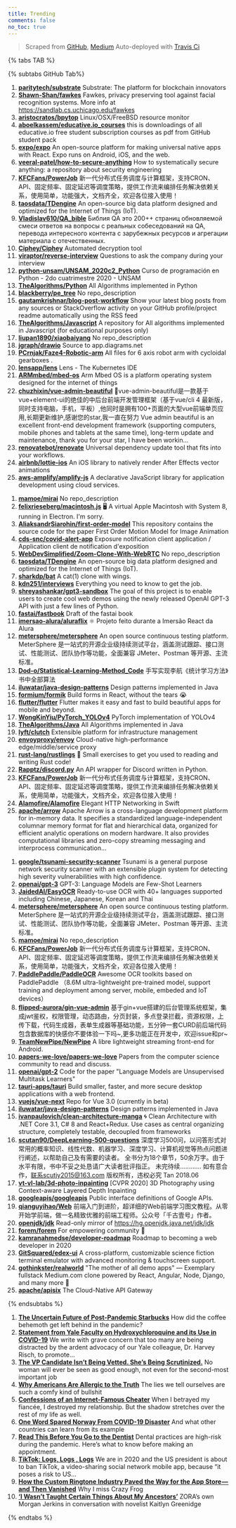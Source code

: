 ```yaml
---
title: Trending
comments: false
no_toc: true
---
```


> Scraped from [GitHub](https://github.com/trending), [Medium](https://medium.com/topic/popular)
Auto-deployed with [Travis Ci](https://travis-ci.org/)

{% tabs TAB %}
<!-- tab GitHub -->
{% subtabs GitHub Tab%}
<!-- tab Daily -->
1. [**paritytech/substrate**](https://github.com/paritytech/substrate)
Substrate: The platform for blockchain innovators
2. [**Shawn-Shan/fawkes**](https://github.com/Shawn-Shan/fawkes)
Fawkes, privacy preserving tool against facial recognition systems. More info at https://sandlab.cs.uchicago.edu/fawkes
3. [**aristocratos/bpytop**](https://github.com/aristocratos/bpytop)
Linux/OSX/FreeBSD resource monitor
4. [**aboelkassem/educative.io_courses**](https://github.com/aboelkassem/educative.io_courses)
this is downloadings of all educative.io free student subscription courses as pdf from GitHub student pack
5. [**expo/expo**](https://github.com/expo/expo)
An open-source platform for making universal native apps with React. Expo runs on Android, iOS, and the web.
6. [**veeral-patel/how-to-secure-anything**](https://github.com/veeral-patel/how-to-secure-anything)
How to systematically secure anything: a repository about security engineering
7. [**KFCFans/PowerJob**](https://github.com/KFCFans/PowerJob)
新一代分布式任务调度与计算框架，支持CRON、API、固定频率、固定延迟等调度策略，提供工作流来编排任务解决依赖关系，使用简单，功能强大，文档齐全，欢迎各位接入使用！
8. [**taosdata/TDengine**](https://github.com/taosdata/TDengine)
An open-source big data platform designed and optimized for the Internet of Things (IoT).
9. [**Vladislav610/QA_bible**](https://github.com/Vladislav610/QA_bible)
Библия QA это 200++ страниц обновляемой смеси ответов на вопросы с реальных собеседований на QA, перевода интересного контента с зарубежных ресурсов и агрегации материала с отечественных.
10. [**Ciphey/Ciphey**](https://github.com/Ciphey/Ciphey)
Automated decryption tool
11. [**viraptor/reverse-interview**](https://github.com/viraptor/reverse-interview)
Questions to ask the company during your interview
12. [**python-unsam/UNSAM_2020c2_Python**](https://github.com/python-unsam/UNSAM_2020c2_Python)
Curso de programación en Python - 2do cuatrimestre 2020 - UNSAM
13. [**TheAlgorithms/Python**](https://github.com/TheAlgorithms/Python)
All Algorithms implemented in Python
14. [**blackberry/pe_tree**](https://github.com/blackberry/pe_tree)
No repo_description
15. [**gautamkrishnar/blog-post-workflow**](https://github.com/gautamkrishnar/blog-post-workflow)
Show your latest blog posts from any sources or StackOverflow activity on your GitHub profile/project readme automatically using the RSS feed
16. [**TheAlgorithms/Javascript**](https://github.com/TheAlgorithms/Javascript)
A repository for All algorithms implemented in Javascript (for educational purposes only)
17. [**liupan1890/xiaobaiyang**](https://github.com/liupan1890/xiaobaiyang)
No repo_description
18. [**jgraph/drawio**](https://github.com/jgraph/drawio)
Source to app.diagrams.net
19. [**PCrnjak/Faze4-Robotic-arm**](https://github.com/PCrnjak/Faze4-Robotic-arm)
All files for 6 axis robot arm with cycloidal gearboxes .
20. [**lensapp/lens**](https://github.com/lensapp/lens)
Lens - The Kubernetes IDE
21. [**ARMmbed/mbed-os**](https://github.com/ARMmbed/mbed-os)
Arm Mbed OS is a platform operating system designed for the internet of things
22. [**chuzhixin/vue-admin-beautiful**](https://github.com/chuzhixin/vue-admin-beautiful)
🚀vue-admin-beautiful是一款基于vue+element-ui的绝佳的中后台前端开发管理框架（基于vue/cli 4 最新版，同时支持电脑，手机，平板）,他同时是拥有100+页面的大型vue前端单页应用,长期更新维护,感谢您的star,我一直在努力 Vue admin beautiful is an excellent front-end development framework (supporting computers, mobile phones and tablets at the same time), long-term update and maintenance, thank you for your star, I have been workin…
23. [**renovatebot/renovate**](https://github.com/renovatebot/renovate)
Universal dependency update tool that fits into your workflows.
24. [**airbnb/lottie-ios**](https://github.com/airbnb/lottie-ios)
An iOS library to natively render After Effects vector animations
25. [**aws-amplify/amplify-js**](https://github.com/aws-amplify/amplify-js)
A declarative JavaScript library for application development using cloud services.
<!-- endtab -->
<!-- tab Weekly -->
1. [**mamoe/mirai**](https://github.com/mamoe/mirai)
No repo_description
2. [**felixrieseberg/macintosh.js**](https://github.com/felixrieseberg/macintosh.js)
🖥 A virtual Apple Macintosh with System 8, running in Electron. I'm sorry.
3. [**AliaksandrSiarohin/first-order-model**](https://github.com/AliaksandrSiarohin/first-order-model)
This repository contains the source code for the paper First Order Motion Model for Image Animation
4. [**cds-snc/covid-alert-app**](https://github.com/cds-snc/covid-alert-app)
Exposure notification client application / Application client de notification d'exposition
5. [**WebDevSimplified/Zoom-Clone-With-WebRTC**](https://github.com/WebDevSimplified/Zoom-Clone-With-WebRTC)
No repo_description
6. [**taosdata/TDengine**](https://github.com/taosdata/TDengine)
An open-source big data platform designed and optimized for the Internet of Things (IoT).
7. [**sharkdp/bat**](https://github.com/sharkdp/bat)
A cat(1) clone with wings.
8. [**kdn251/interviews**](https://github.com/kdn251/interviews)
Everything you need to know to get the job.
9. [**shreyashankar/gpt3-sandbox**](https://github.com/shreyashankar/gpt3-sandbox)
The goal of this project is to enable users to create cool web demos using the newly released OpenAI GPT-3 API with just a few lines of Python.
10. [**fastai/fastbook**](https://github.com/fastai/fastbook)
Draft of the fastai book
11. [**imersao-alura/aluraflix**](https://github.com/imersao-alura/aluraflix)
⚛️ Projeto feito durante a Imersão React da Alura
12. [**metersphere/metersphere**](https://github.com/metersphere/metersphere)
An open source continuous testing platform. MeterSphere 是一站式的开源企业级持续测试平台，涵盖测试跟踪、接口测试、性能测试、团队协作等功能，全面兼容 JMeter、Postman 等开源、主流标准。
13. [**Dod-o/Statistical-Learning-Method_Code**](https://github.com/Dod-o/Statistical-Learning-Method_Code)
手写实现李航《统计学习方法》书中全部算法
14. [**iluwatar/java-design-patterns**](https://github.com/iluwatar/java-design-patterns)
Design patterns implemented in Java
15. [**formium/formik**](https://github.com/formium/formik)
Build forms in React, without the tears 😭
16. [**flutter/flutter**](https://github.com/flutter/flutter)
Flutter makes it easy and fast to build beautiful apps for mobile and beyond.
17. [**WongKinYiu/PyTorch_YOLOv4**](https://github.com/WongKinYiu/PyTorch_YOLOv4)
PyTorch implementation of YOLOv4
18. [**TheAlgorithms/Java**](https://github.com/TheAlgorithms/Java)
All Algorithms implemented in Java
19. [**lyft/clutch**](https://github.com/lyft/clutch)
Extensible platform for infrastructure management
20. [**envoyproxy/envoy**](https://github.com/envoyproxy/envoy)
Cloud-native high-performance edge/middle/service proxy
21. [**rust-lang/rustlings**](https://github.com/rust-lang/rustlings)
🦀 Small exercises to get you used to reading and writing Rust code!
22. [**Rapptz/discord.py**](https://github.com/Rapptz/discord.py)
An API wrapper for Discord written in Python.
23. [**KFCFans/PowerJob**](https://github.com/KFCFans/PowerJob)
新一代分布式任务调度与计算框架，支持CRON、API、固定频率、固定延迟等调度策略，提供工作流来编排任务解决依赖关系，使用简单，功能强大，文档齐全，欢迎各位接入使用！
24. [**Alamofire/Alamofire**](https://github.com/Alamofire/Alamofire)
Elegant HTTP Networking in Swift
25. [**apache/arrow**](https://github.com/apache/arrow)
Apache Arrow is a cross-language development platform for in-memory data. It specifies a standardized language-independent columnar memory format for flat and hierarchical data, organized for efficient analytic operations on modern hardware. It also provides computational libraries and zero-copy streaming messaging and interprocess communication…
<!-- endtab -->
<!-- tab Monthly -->
1. [**google/tsunami-security-scanner**](https://github.com/google/tsunami-security-scanner)
Tsunami is a general purpose network security scanner with an extensible plugin system for detecting high severity vulnerabilities with high confidence.
2. [**openai/gpt-3**](https://github.com/openai/gpt-3)
GPT-3: Language Models are Few-Shot Learners
3. [**JaidedAI/EasyOCR**](https://github.com/JaidedAI/EasyOCR)
Ready-to-use OCR with 40+ languages supported including Chinese, Japanese, Korean and Thai
4. [**metersphere/metersphere**](https://github.com/metersphere/metersphere)
An open source continuous testing platform. MeterSphere 是一站式的开源企业级持续测试平台，涵盖测试跟踪、接口测试、性能测试、团队协作等功能，全面兼容 JMeter、Postman 等开源、主流标准。
5. [**mamoe/mirai**](https://github.com/mamoe/mirai)
No repo_description
6. [**KFCFans/PowerJob**](https://github.com/KFCFans/PowerJob)
新一代分布式任务调度与计算框架，支持CRON、API、固定频率、固定延迟等调度策略，提供工作流来编排任务解决依赖关系，使用简单，功能强大，文档齐全，欢迎各位接入使用！
7. [**PaddlePaddle/PaddleOCR**](https://github.com/PaddlePaddle/PaddleOCR)
Awesome OCR toolkits based on PaddlePaddle （8.6M ultra-lightweight pre-trained model, support training and deployment among server, mobile, embeded and IoT devices）
8. [**flipped-aurora/gin-vue-admin**](https://github.com/flipped-aurora/gin-vue-admin)
基于gin+vue搭建的后台管理系统框架，集成jwt鉴权，权限管理，动态路由，分页封装，多点登录拦截，资源权限，上传下载，代码生成器，表单生成器等基础功能，五分钟一套CURD前后端代码包含数据库的快感你不要体验一下吗~,更多功能正在开发中，欢迎issue和pr~
9. [**TeamNewPipe/NewPipe**](https://github.com/TeamNewPipe/NewPipe)
A libre lightweight streaming front-end for Android.
10. [**papers-we-love/papers-we-love**](https://github.com/papers-we-love/papers-we-love)
Papers from the computer science community to read and discuss.
11. [**openai/gpt-2**](https://github.com/openai/gpt-2)
Code for the paper "Language Models are Unsupervised Multitask Learners"
12. [**tauri-apps/tauri**](https://github.com/tauri-apps/tauri)
Build smaller, faster, and more secure desktop applications with a web frontend.
13. [**vuejs/vue-next**](https://github.com/vuejs/vue-next)
Repo for Vue 3.0 (currently in beta)
14. [**iluwatar/java-design-patterns**](https://github.com/iluwatar/java-design-patterns)
Design patterns implemented in Java
15. [**ivanpaulovich/clean-architecture-manga**](https://github.com/ivanpaulovich/clean-architecture-manga)
🌀 Clean Architecture with .NET Core 3.1, C# 8 and React+Redux. Use cases as central organizing structure, completely testable, decoupled from frameworks
16. [**scutan90/DeepLearning-500-questions**](https://github.com/scutan90/DeepLearning-500-questions)
深度学习500问，以问答形式对常用的概率知识、线性代数、机器学习、深度学习、计算机视觉等热点问题进行阐述，以帮助自己及有需要的读者。 全书分为18个章节，50余万字。由于水平有限，书中不妥之处恳请广大读者批评指正。 未完待续............ 如有意合作，联系scutjy2015@163.com 版权所有，违权必究 Tan 2018.06
17. [**vt-vl-lab/3d-photo-inpainting**](https://github.com/vt-vl-lab/3d-photo-inpainting)
[CVPR 2020] 3D Photography using Context-aware Layered Depth Inpainting
18. [**googleapis/googleapis**](https://github.com/googleapis/googleapis)
Public interface definitions of Google APIs.
19. [**qianguyihao/Web**](https://github.com/qianguyihao/Web)
前端入门到进阶，超详细的Web前端学习图文教程。从零开始学前端，做一名精致优雅的前端工程师。公众号「千古壹号」作者。
20. [**openjdk/jdk**](https://github.com/openjdk/jdk)
Read-only mirror of https://hg.openjdk.java.net/jdk/jdk
21. [**forem/forem**](https://github.com/forem/forem)
For empowering community 🌱
22. [**kamranahmedse/developer-roadmap**](https://github.com/kamranahmedse/developer-roadmap)
Roadmap to becoming a web developer in 2020
23. [**GitSquared/edex-ui**](https://github.com/GitSquared/edex-ui)
A cross-platform, customizable science fiction terminal emulator with advanced monitoring & touchscreen support.
24. [**gothinkster/realworld**](https://github.com/gothinkster/realworld)
"The mother of all demo apps" — Exemplary fullstack Medium.com clone powered by React, Angular, Node, Django, and many more 🏅
25. [**apache/apisix**](https://github.com/apache/apisix)
The Cloud-Native API Gateway
<!-- endtab -->
{% endsubtabs %}
<!-- endtab -->
<!-- tab Medium -->
1. [**The Uncertain Future of Post-Pandemic Starbucks**](https://marker.medium.com/the-case-for-shorting-starbucks-388a91e65421?source=topic_page---------------------------20)
How did the coffee behemoth get left behind in the pandemic?
2. [**Statement from Yale Faculty on Hydroxychloroquine and its Use in COVID-19**](https://medium.com/@gregggonsalves/statement-from-yale-faculty-on-hydroxychloroquine-and-its-use-in-covid-19-47d0dee7b2b0?source=topic_page---------0------------------1)
We write with grave concern that too many are being distracted by the ardent advocacy of our Yale colleague, Dr. Harvey Risch, to promote…
3. [**The VP Candidate Isn’t Being Vetted. She’s Being Scrutinized.**](https://gen.medium.com/the-vp-candidate-isnt-being-vetted-she-s-being-scrutinized-60d0218f6c28?source=topic_page---------1------------------1)
No woman will ever be seen as good enough, not even for the second-most important job
4. [**Why Americans Are Allergic to the Truth**](https://gen.medium.com/why-americans-are-allergic-to-the-truth-2ebcae65dd40?source=topic_page---------2------------------1)
The lies we tell ourselves are such a comfy kind of bullshit
5. [**Confessions of an Internet-Famous Cheater**](https://level.medium.com/confessions-of-an-internet-famous-cheater-9d6295b7bce3?source=topic_page---------4------------------1)
When I betrayed my fiancée, I destroyed my relationship. But the shadow stretches over the rest of my life as well.
6. [**One Word Spared Norway From COVID-19 Disaster**](https://blog.usejournal.com/one-word-spared-norway-from-covid-19-disaster-96c7f1853395?source=topic_page---------5------------------1)
And what other countries can learn from its example
7. [**Read This Before You Go to the Dentist**](https://elemental.medium.com/read-this-before-you-go-to-the-dentist-7385e2580c96?source=topic_page---------6------------------1)
Dental practices are high-risk during the pandemic. Here’s what to know before making an appointment.
8. [**TikTok: Logs, Logs , Logs**](https://medium.com/@fs0c131y/tiktok-logs-logs-logs-e93e8162647a?source=topic_page---------7------------------1)
We are in 2020 and the US president is about to ban TikTok, a video-sharing social network mobile app, because “it poses a risk to US…
9. [**How the Custom Ringtone Industry Paved the Way for the App Store — and Then Vanished**](https://onezero.medium.com/how-the-custom-ringtone-industry-paved-the-way-for-the-app-store-and-then-vanished-11f0d2a1e53b?source=topic_page---------8------------------1)
Why I miss Crazy Frog
10. [**‘I Wasn’t Taught Certain Things About My Ancestors’**](https://zora.medium.com/as-a-black-american-i-wasnt-taught-certain-things-about-my-ancestors-479e984381f9?source=topic_page---------9------------------1)
ZORA’s own Morgan Jerkins in conversation with novelist Kaitlyn Greenidge
<!-- endtab -->
{% endtabs %}
